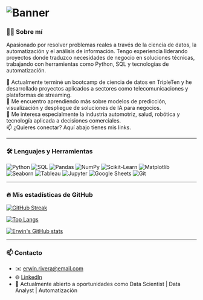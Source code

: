 # ![Banner](https://raw.githubusercontent.com/ErwinRivera/ErwinRivera/main/banner.png)

### 👨‍💻 Sobre mí

Apasionado por resolver problemas reales a través de la ciencia de datos, la automatización y el análisis de información. Tengo experiencia liderando proyectos donde traduzco necesidades de negocio en soluciones técnicas, trabajando con herramientas como Python, SQL y tecnologías de automatización.

🔭 Actualmente terminé un bootcamp de ciencia de datos en TripleTen y he desarrollado proyectos aplicados a sectores como telecomunicaciones y plataformas de streaming.  
🌱 Me encuentro aprendiendo más sobre modelos de predicción, visualización y despliegue de soluciones de IA para negocios.  
💬 Me interesa especialmente la industria automotriz, salud, robótica y tecnología aplicada a decisiones comerciales.  
📫 ¿Quieres conectar? Aquí abajo tienes mis links.

---

### 🛠️ Lenguajes y Herramientas

![Python](https://img.shields.io/badge/-Python-333?style=flat&logo=python)
![SQL](https://img.shields.io/badge/-SQL-333?style=flat&logo=mysql)
![Pandas](https://img.shields.io/badge/-Pandas-333?style=flat&logo=pandas)
![NumPy](https://img.shields.io/badge/-NumPy-333?style=flat&logo=numpy)
![Scikit-Learn](https://img.shields.io/badge/-ScikitLearn-333?style=flat&logo=scikit-learn)
![Matplotlib](https://img.shields.io/badge/-Matplotlib-333?style=flat)
![Seaborn](https://img.shields.io/badge/-Seaborn-333?style=flat)
![Tableau](https://img.shields.io/badge/-Tableau-333?style=flat&logo=tableau)
![Jupyter](https://img.shields.io/badge/-Jupyter-333?style=flat&logo=jupyter)
![Google Sheets](https://img.shields.io/badge/-Google%20Sheets-333?style=flat&logo=googlesheets)
![Git](https://img.shields.io/badge/-Git-333?style=flat&logo=git)

---

### 🔥 Mis estadísticas de GitHub

[![GitHub Streak](https://streak-stats.demolab.com/?user=ErwinRivera&theme=dark)](https://git.io/streak-stats)

[![Top Langs](https://github-readme-stats.vercel.app/api/top-langs/?username=ErwinRivera&layout=compact&theme=dark)](https://github.com/anuraghazra/github-readme-stats)

[![Erwin's GitHub stats](https://github-readme-stats.vercel.app/api?username=ErwinRivera&show_icons=true&theme=dark)](https://github.com/anuraghazra/github-readme-stats)

---

### 📫 Contacto

- ✉️ erwin.rivera@email.com  
- 🌐 [LinkedIn](https://www.linkedin.com/in/TULINKAQUI)  
- 🧠 Actualmente abierto a oportunidades como Data Scientist | Data Analyst | Automatización

